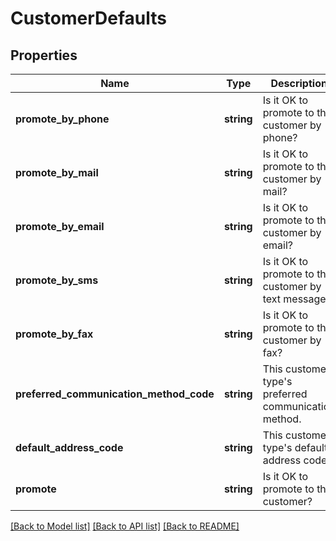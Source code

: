 # CustomerDefaults

## Properties
Name | Type | Description | Notes
------------ | ------------- | ------------- | -------------
**promote_by_phone** | **string** | Is it OK to promote to this customer by phone? | [optional] 
**promote_by_mail** | **string** | Is it OK to promote to this customer by mail? | [optional] 
**promote_by_email** | **string** | Is it OK to promote to this customer by email? | [optional] 
**promote_by_sms** | **string** | Is it OK to promote to this customer by text message? | [optional] 
**promote_by_fax** | **string** | Is it OK to promote to this customer by fax? | [optional] 
**preferred_communication_method_code** | **string** | This customer type&#39;s preferred communication method. | [optional] 
**default_address_code** | **string** | This customer type&#39;s default address code. | [optional] 
**promote** | **string** | Is it OK to promote to this customer? | [optional] 

[[Back to Model list]](../README.md#documentation-for-models) [[Back to API list]](../README.md#documentation-for-api-endpoints) [[Back to README]](../README.md)



